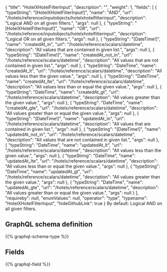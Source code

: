 {
  "title": "HotelXHotelFilterInput",
  "description": "",
  "weight": 1,
  "fields": [
    {
      "typeString": "[HotelXHotelFilterInput!]",
      "name": "AND",
      "url": "/hotelx/reference/inputobjects/hotelxhotelfilterinput",
      "description": "Logical AND on all given filters.",
      "args": null
    },
    {
      "typeString": "[HotelXHotelFilterInput!]",
      "name": "OR",
      "url": "/hotelx/reference/inputobjects/hotelxhotelfilterinput",
      "description": "Logical OR on all given filters.",
      "args": null
    },
    {
      "typeString": "[DateTime!]",
      "name": "createdAt_in",
      "url": "/hotelx/reference/scalars/datetime",
      "description": "All values that are contained in given list.",
      "args": null
    },
    {
      "typeString": "[DateTime!]",
      "name": "createdAt_not_in",
      "url": "/hotelx/reference/scalars/datetime",
      "description": "All values that are not contained in given list.",
      "args": null
    },
    {
      "typeString": "DateTime",
      "name": "createdAt_lt",
      "url": "/hotelx/reference/scalars/datetime",
      "description": "All values less than the given value.",
      "args": null
    },
    {
      "typeString": "DateTime",
      "name": "createdAt_lte",
      "url": "/hotelx/reference/scalars/datetime",
      "description": "All values less than or equal the given value.",
      "args": null
    },
    {
      "typeString": "DateTime",
      "name": "createdAt_gt",
      "url": "/hotelx/reference/scalars/datetime",
      "description": "All values greater than the given value.",
      "args": null
    },
    {
      "typeString": "DateTime",
      "name": "createdAt_gte",
      "url": "/hotelx/reference/scalars/datetime",
      "description": "All values greater than or equal the given value.",
      "args": null
    },
    {
      "typeString": "[DateTime!]",
      "name": "updatedAt_in",
      "url": "/hotelx/reference/scalars/datetime",
      "description": "All values that are contained in given list.",
      "args": null
    },
    {
      "typeString": "[DateTime!]",
      "name": "updatedAt_not_in",
      "url": "/hotelx/reference/scalars/datetime",
      "description": "All values that are not contained in given list.",
      "args": null
    },
    {
      "typeString": "DateTime",
      "name": "updatedAt_lt",
      "url": "/hotelx/reference/scalars/datetime",
      "description": "All values less than the given value.",
      "args": null
    },
    {
      "typeString": "DateTime",
      "name": "updatedAt_lte",
      "url": "/hotelx/reference/scalars/datetime",
      "description": "All values less than or equal the given value.",
      "args": null
    },
    {
      "typeString": "DateTime",
      "name": "updatedAt_gt",
      "url": "/hotelx/reference/scalars/datetime",
      "description": "All values greater than the given value.",
      "args": null
    },
    {
      "typeString": "DateTime",
      "name": "updatedAt_gte",
      "url": "/hotelx/reference/scalars/datetime",
      "description": "All values greater than or equal the given value.",
      "args": null
    }
  ],
  "requireby": null,
  "enumValues": null,
  "operator": "type",
  "typename": "HotelXHotelFilterInput",
  "hideGithubLink": true
}
By default: Logical AND on all given filters.
## GraphQL schema definition

{{% graphql-schema-type %}}

## Fields

{{% graphql-field %}}
